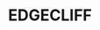 ---
lastmod: '2025-04-06T06:05:20+00:00'
latitude: -33.868972
layout: suburb
longitude: 151.250494
postcode: '2027'
state: NSW
title: EDGECLIFF
url: /nsw/edgecliff/
---
